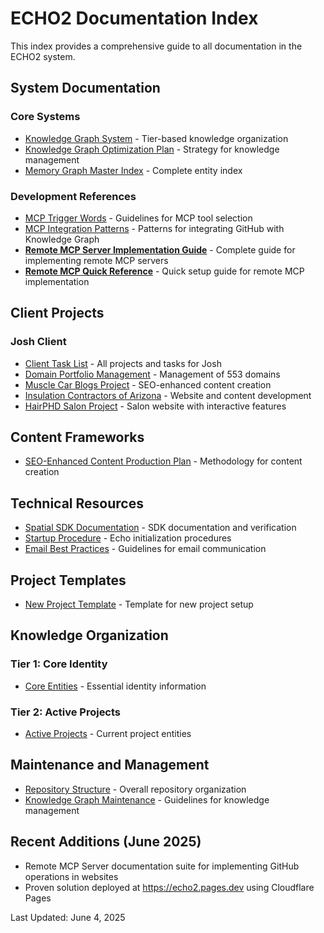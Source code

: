 # ECHO2 Documentation Index

This index provides a comprehensive guide to all documentation in the ECHO2 system.

## System Documentation

### Core Systems
- [Knowledge Graph System](/knowledge/memory_graph/README.md) - Tier-based knowledge organization
- [Knowledge Graph Optimization Plan](/knowledge/memory_graph/knowledge_graph_optimization_plan.md) - Strategy for knowledge management
- [Memory Graph Master Index](/knowledge/memory_graph/master_index.md) - Complete entity index

### Development References
- [MCP Trigger Words](/docs/technical/MCP-Trigger-Words.md) - Guidelines for MCP tool selection
- [MCP Integration Patterns](/docs/mcp-integration-patterns.md) - Patterns for integrating GitHub with Knowledge Graph
- **[Remote MCP Server Implementation Guide](/docs/remote-mcp-server-implementation-guide.md)** - Complete guide for implementing remote MCP servers
- **[Remote MCP Quick Reference](/docs/remote-mcp-cheat-sheet.md)** - Quick setup guide for remote MCP implementation

## Client Projects

### Josh Client
- [Client Task List](/clients/Josh/JOSH_TASK_LIST.md) - All projects and tasks for Josh
- [Domain Portfolio Management](/clients/Josh/Domain_Portfolio/README.md) - Management of 553 domains
- [Muscle Car Blogs Project](/clients/Josh/MuscleCar_Blogs/README.md) - SEO-enhanced content creation
- [Insulation Contractors of Arizona](/clients/Josh/InsulationContractorsOfArizona/README.md) - Website and content development
- [HairPHD Salon Project](/clients/Josh/HairPHD/README.md) - Salon website with interactive features

## Content Frameworks
- [SEO-Enhanced Content Production Plan](/knowledge/content_creation/SEO_Enhanced_Content_Production_Plan.md) - Methodology for content creation

## Technical Resources
- [Spatial SDK Documentation](/docs/technical/Spatial/) - SDK documentation and verification
- [Startup Procedure](/docs/startup_procedure.md) - Echo initialization procedures
- [Email Best Practices](/docs/email_best_practices.md) - Guidelines for email communication

## Project Templates
- [New Project Template](/projects/templates/new_project_template.md) - Template for new project setup

## Knowledge Organization

### Tier 1: Core Identity
- [Core Entities](/knowledge/memory_graph/tier1/core_entities.md) - Essential identity information

### Tier 2: Active Projects
- [Active Projects](/knowledge/memory_graph/tier2/active_projects.md) - Current project entities

## Maintenance and Management
- [Repository Structure](/README.md) - Overall repository organization
- [Knowledge Graph Maintenance](/knowledge/memory_graph/README.md#usage-guidelines) - Guidelines for knowledge management

## Recent Additions (June 2025)
- Remote MCP Server documentation suite for implementing GitHub operations in websites
- Proven solution deployed at https://echo2.pages.dev using Cloudflare Pages

Last Updated: June 4, 2025
